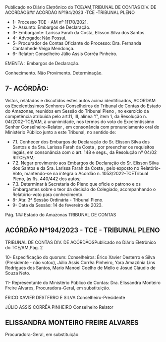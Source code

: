 Publicado  no  Diário  Eletrônico do TCE/AM,TRIBUNAL DE CONTAS DIV. DE ACÓRDÃOS## ACÓRDÃO Nº194/2023 -TCE -TRIBUNAL PLENO

- 1- Processo TCE - AM nº 11170/2021.
- 2- Assunto: Embargos de Declaração.
- 3- Embargante: Larissa Farah da Costa, Elisson Silva dos Santos.
- 4- Advogado: Não Possui.
- 5- Procurador  de  Contas  Oficiante  do  Processo: Dra.  Fernanda  Cantanhede  Veiga Mendonça.
- 6- Relator: Conselheiro Júlio Assis Corrêa Pinheiro.

EMENTA : Embargos de Declaração.

Conhecimento. Não Provimento. Determinação.

## 7- ACÓRDÃO:

Vistos, relatados e discutidos estes autos acima identificados, ACORDAM os Excelentíssimos Senhores Conselheiros do Tribunal de Contas do Estado do Amazonas, reunidos  em  Sessão  do Tribunal  Pleno ,  no  exercício  da  competência  atribuída  pelo art.11,  III,  alínea  'f',  item  1,  da  Resolução  n.  04/2002-TCE/AM, à  unanimidade, nos termos  do  voto  do  Excelentíssimo  Senhor  Conselheiro-Relator ,  em  consonância com pronunciamento oral do Ministério Público junto a este Tribunal, no sentido de:

- 7.1. Conhecer dos  Embargos  de  Declaração  do Sr.  Elisson  Silva  dos Santos e da Sra. Larissa Farah da Costa , por preencher os requisitos legais, em consonância com o art. 148 e segs., da Resolução nº 04/02 RITCE/AM;
- 7.2. Negar provimento aos Embargos de Declaração do Sr. Elisson Silva dos  Santos e  da Sra.  Larissa  Farah  da  Costa , pelo  exposto  no Relatório-Voto,  mantendo-se  na  íntegra  o  Acordão  n.  1053/2022-TCETribual Pleno, às fls. 440/442 dos autos;
- 7.3. Determinar à Secretaria do Pleno que oficie o patrono e os Embargantes sobre o teor da decisão do Colegiado, acompanhando o Relatório-voto para conhecimento.
- 8- Ata: 3ª Sessão Ordinária - Tribunal Pleno.
- 9- Data da Sessão: 14 de fevereiro de 2023.

Pág. 1## Estado do Amazonas TRIBUNAL DE CONTAS

## ACÓRDÃO Nº194/2023 - TCE - TRIBUNAL PLENO

TRIBUNAL DE CONTAS DIV. DE ACÓRDÃOSPublicado  no  Diário  Eletrônico do TCE/AM,Pág. 2

10-  Especificação do quorum: Conselheiros: Érico Xavier Desterro e Silva (Presidente - não votou),  Júlio  Assis  Corrêa  Pinheiro,  Yara  Amazônia  Lins  Rodrigues  dos  Santos, Mario Manoel Coelho de Mello e Josué Cláudio de Souza Neto.

11-  Representante do Ministério Público de Contas: Dra. Elissandra Monteiro Freire Alvares, Procuradora-Geral, em substituição.

ÉRICO XAVIER DESTERRO E SILVA Conselheiro-Presidente

JÚLIO ASSIS CORRÊA PINHEIRO Conselheiro Relator

## ELISSANDRA MONTEIRO FREIRE ALVARES

Procuradora-Geral, em substituição